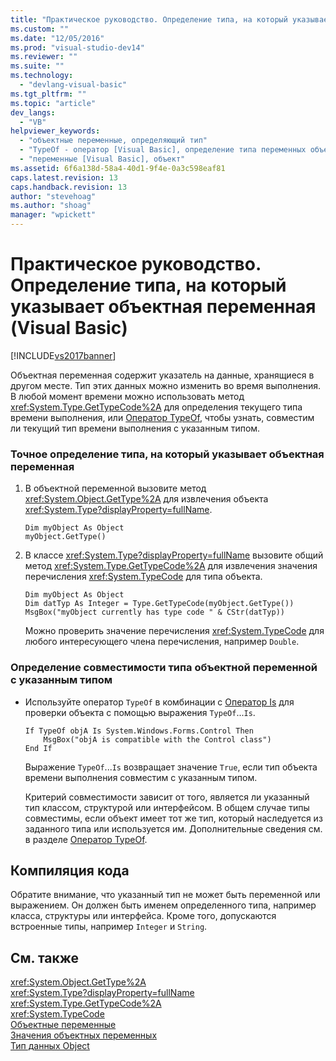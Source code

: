 ```yaml
---
title: "Практическое руководство. Определение типа, на который указывает объектная переменная (Visual Basic) | Microsoft Docs"
ms.custom: ""
ms.date: "12/05/2016"
ms.prod: "visual-studio-dev14"
ms.reviewer: ""
ms.suite: ""
ms.technology: 
  - "devlang-visual-basic"
ms.tgt_pltfrm: ""
ms.topic: "article"
dev_langs: 
  - "VB"
helpviewer_keywords: 
  - "объектные переменные, определяющий тип"
  - "TypeOf - оператор [Visual Basic], определение типа переменных объекта"
  - "переменные [Visual Basic], объект"
ms.assetid: 6f6a138d-58a4-40d1-9f4e-0a3c598eaf81
caps.latest.revision: 13
caps.handback.revision: 13
author: "stevehoag"
ms.author: "shoag"
manager: "wpickett"
---
```

# Практическое руководство. Определение типа, на который указывает объектная переменная (Visual Basic)
[!INCLUDE[vs2017banner](../../../../csharp/includes/vs2017banner.md)]

Объектная переменная содержит указатель на данные, хранящиеся в другом месте.  Тип этих данных можно изменить во время выполнения.  В любой момент времени можно использовать метод <xref:System.Type.GetTypeCode%2A> для определения текущего типа времени выполнения, или [Оператор TypeOf](../../../../visual-basic/language-reference/operators/typeof-operator.md), чтобы узнать, совместим ли текущий тип времени выполнения с указанным типом.  
  
### Точное определение типа, на который указывает объектная переменная  
  
1.  В объектной переменной вызовите метод <xref:System.Object.GetType%2A> для извлечения объекта <xref:System.Type?displayProperty=fullName>.  
  
    ```  
    Dim myObject As Object  
    myObject.GetType()  
    ```  
  
2.  В классе <xref:System.Type?displayProperty=fullName> вызовите общий метод <xref:System.Type.GetTypeCode%2A> для извлечения значения перечисления <xref:System.TypeCode> для типа объекта.  
  
    ```  
    Dim myObject As Object  
    Dim datTyp As Integer = Type.GetTypeCode(myObject.GetType())  
    MsgBox("myObject currently has type code " & CStr(datTyp))  
    ```  
  
     Можно проверить значение перечисления <xref:System.TypeCode> для любого интересующего члена перечисления, например `Double`.  
  
### Определение совместимости типа объектной переменной с указанным типом  
  
-   Используйте оператор `TypeOf` в комбинации с [Оператор Is](../../../../visual-basic/language-reference/operators/is-operator.md) для проверки объекта с помощью выражения `TypeOf`...`Is`.  
  
    ```  
    If TypeOf objA Is System.Windows.Forms.Control Then  
        MsgBox("objA is compatible with the Control class")  
    End If  
    ```  
  
     Выражение `TypeOf`...`Is` возвращает значение `True`, если тип объекта времени выполнения совместим с указанным типом.  
  
     Критерий совместимости зависит от того, является ли указанный тип классом, структурой или интерфейсом.  В общем случае типы совместимы, если объект имеет тот же тип, который наследуется из заданного типа или используется им.  Дополнительные сведения см. в разделе [Оператор TypeOf](../../../../visual-basic/language-reference/operators/typeof-operator.md).  
  
## Компиляция кода  
 Обратите внимание, что указанный тип не может быть переменной или выражением.  Он должен быть именем определенного типа, например класса, структуры или интерфейса.  Кроме того, допускаются встроенные типы, например `Integer` и `String`.  
  
## См. также  
 <xref:System.Object.GetType%2A>   
 <xref:System.Type?displayProperty=fullName>   
 <xref:System.Type.GetTypeCode%2A>   
 <xref:System.TypeCode>   
 [Объектные переменные](../../../../visual-basic/programming-guide/language-features/variables/object-variables.md)   
 [Значения объектных переменных](../../../../visual-basic/programming-guide/language-features/variables/object-variable-values.md)   
 [Тип данных Object](../../../../visual-basic/language-reference/data-types/object-data-type.md)